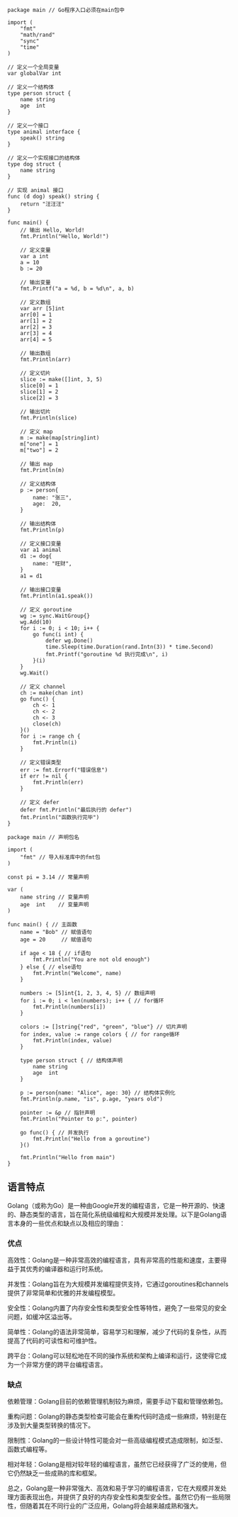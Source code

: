 ``` golang
package main // Go程序入口必须在main包中

import (
	"fmt"
	"math/rand"
	"sync"
	"time"
)

// 定义一个全局变量
var globalVar int

// 定义一个结构体
type person struct {
	name string
	age  int
}

// 定义一个接口
type animal interface {
	speak() string
}

// 定义一个实现接口的结构体
type dog struct {
	name string
}

// 实现 animal 接口
func (d dog) speak() string {
	return "汪汪汪"
}

func main() {
	// 输出 Hello, World!
	fmt.Println("Hello, World!")

	// 定义变量
	var a int
	a = 10
	b := 20

	// 输出变量
	fmt.Printf("a = %d, b = %d\n", a, b)

	// 定义数组
	var arr [5]int
	arr[0] = 1
	arr[1] = 2
	arr[2] = 3
	arr[3] = 4
	arr[4] = 5

	// 输出数组
	fmt.Println(arr)

	// 定义切片
	slice := make([]int, 3, 5)
	slice[0] = 1
	slice[1] = 2
	slice[2] = 3

	// 输出切片
	fmt.Println(slice)

	// 定义 map
	m := make(map[string]int)
	m["one"] = 1
	m["two"] = 2

	// 输出 map
	fmt.Println(m)

	// 定义结构体
	p := person{
		name: "张三",
		age:  20,
	}

	// 输出结构体
	fmt.Println(p)

	// 定义接口变量
	var a1 animal
	d1 := dog{
		name: "旺财",
	}
	a1 = d1

	// 输出接口变量
	fmt.Println(a1.speak())

	// 定义 goroutine
	wg := sync.WaitGroup{}
	wg.Add(10)
	for i := 0; i < 10; i++ {
		go func(i int) {
			defer wg.Done()
			time.Sleep(time.Duration(rand.Intn(3)) * time.Second)
			fmt.Printf("goroutine %d 执行完成\n", i)
		}(i)
	}
	wg.Wait()

	// 定义 channel
	ch := make(chan int)
	go func() {
		ch <- 1
		ch <- 2
		ch <- 3
		close(ch)
	}()
	for i := range ch {
		fmt.Println(i)
	}

	// 定义错误类型
	err := fmt.Errorf("错误信息")
	if err != nil {
		fmt.Println(err)
	}

	// 定义 defer
	defer fmt.Println("最后执行的 defer")
	fmt.Println("函数执行完毕")
}

```

``` golang
package main // 声明包名

import (
    "fmt" // 导入标准库中的fmt包
)

const pi = 3.14 // 常量声明

var (
    name string // 变量声明
    age  int    // 变量声明
)

func main() { // 主函数
    name = "Bob" // 赋值语句
    age = 20     // 赋值语句

    if age < 18 { // if语句
        fmt.Println("You are not old enough")
    } else { // else语句
        fmt.Println("Welcome", name)
    }

    numbers := [5]int{1, 2, 3, 4, 5} // 数组声明
    for i := 0; i < len(numbers); i++ { // for循环
        fmt.Println(numbers[i])
    }

    colors := []string{"red", "green", "blue"} // 切片声明
    for index, value := range colors { // for range循环
        fmt.Println(index, value)
    }

    type person struct { // 结构体声明
        name string
        age  int
    }

    p := person{name: "Alice", age: 30} // 结构体实例化
    fmt.Println(p.name, "is", p.age, "years old")

    pointer := &p // 指针声明
    fmt.Println("Pointer to p:", pointer)

    go func() { // 并发执行
        fmt.Println("Hello from a goroutine")
    }()

    fmt.Println("Hello from main")
}

```
## 语言特点
Golang（或称为Go）是一种由Google开发的编程语言，它是一种开源的、快速的、静态类型的语言，旨在简化系统级编程和大规模并发处理。以下是Golang语言本身的一些优点和缺点以及相应的理由：  
### 优点
高效性：Golang是一种非常高效的编程语言，具有非常高的性能和速度，主要得益于其优秀的编译器和运行时系统。  

并发性：Golang旨在为大规模并发编程提供支持，它通过goroutines和channels提供了非常简单和优雅的并发编程模型。  

安全性：Golang内置了内存安全性和类型安全性等特性，避免了一些常见的安全问题，如缓冲区溢出等。    

简单性：Golang的语法非常简单，容易学习和理解，减少了代码的复杂性，从而提高了代码的可读性和可维护性。  

跨平台：Golang可以轻松地在不同的操作系统和架构上编译和运行，这使得它成为一个非常方便的跨平台编程语言。
### 缺点
依赖管理：Golang目前的依赖管理机制较为麻烦，需要手动下载和管理依赖包。  

重构问题：Golang的静态类型检查可能会在重构代码时造成一些麻烦，特别是在涉及到大量类型转换的情况下。  

限制性：Golang的一些设计特性可能会对一些高级编程模式造成限制，如泛型、函数式编程等。  

相对年轻：Golang是相对较年轻的编程语言，虽然它已经获得了广泛的使用，但它仍然缺乏一些成熟的库和框架。  

总之，Golang是一种非常强大、高效和易于学习的编程语言，它在大规模并发处理方面表现出色，并提供了良好的内存安全性和类型安全性。虽然它仍有一些局限性，但随着其在不同行业的广泛应用，Golang将会越来越成熟和强大。  

